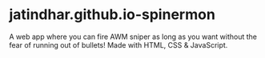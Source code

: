# jatindhar.github.io-spinermon
A web app where you can fire AWM sniper as long as you want without the fear of running out of bullets!  Made with HTML, CSS &amp; JavaScript.
